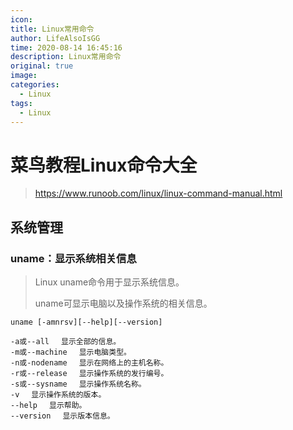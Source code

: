 ```yaml
---
icon: 
title: Linux常用命令
author: LifeAlsoIsGG
time: 2020-08-14 16:45:16
description: Linux常用命令
original: true
image: 
categories: 
  - Linux
tags: 
  - Linux
---
```





# 菜鸟教程Linux命令大全

> https://www.runoob.com/linux/linux-command-manual.html



## 系统管理



### uname：显示系统相关信息

> Linux uname命令用于显示系统信息。
>
> uname可显示电脑以及操作系统的相关信息。

```shell
uname [-amnrsv][--help][--version]

-a或--all 　显示全部的信息。
-m或--machine 　显示电脑类型。
-n或-nodename 　显示在网络上的主机名称。
-r或--release 　显示操作系统的发行编号。
-s或--sysname 　显示操作系统名称。
-v 　显示操作系统的版本。
--help 　显示帮助。
--version 　显示版本信息。
```







